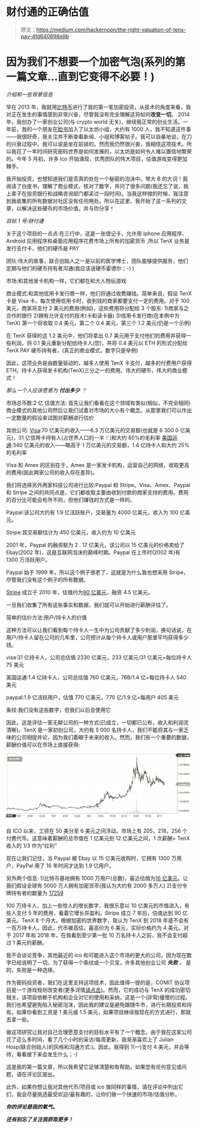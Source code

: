 # 财付通的正确估值

> 原文：<https://medium.com/hackernoon/the-right-valuation-of-tenx-pay-4fd640698e9b>

# 因为我们不想要一个加密气泡(系列的第一篇文章…直到它变得不必要！)

*介绍和一些背景信息*

早在 2013 年，我就用[比特币](https://hackernoon.com/tagged/bitcoin)进行了我的第一笔加密投资，从技术的角度来看，我对正在发生的事情感到非常兴奋，尽管我没有完全理解这将如何**改变一切**。
2014 年，我创办了一家创业公司(与 crypto world 无关)，继续我正常的创业生活。一年前，我的一个朋友在[脸书](https://hackernoon.com/tagged/facebook)加入了以太坊小组，大约有 1000 人，我不知道这件事——我很好奇，我关注并不断查看新闻、小组和博客帖子。我可以自豪地说，在刀的兴衰过程中，我可以说是坐在前排的。然而我仍然很兴奋，我相信这项技术。所以我花了一年时间研究密码世界是如何发展的，以太坊是如何令人难以置信地繁荣的。今年 5 月初，许多 ico 开始涌现，优秀团队的伟大项目，估值游戏变得更加棘手。

我开始投资，也想知道我们是否真的处在一个秘密的泡沫中。带大 B 的大词！我阅读了白皮书，理解了商业模式，核对了数字，并问了很多问题(我还忘了说，我上辈子在投资银行和战略咨询部门都呆过一段时间)。当我这样做的时候，我注意到我收集的所有数据对社区没有任何用处。所以在这里，我开始了这一系列的文章，以解决这些硬币的市场价值，并与你分享！

*目标 1 号:财付通*

关于这个项目的一点点:在三行中，这是一张借记卡，允许用 Iphone 应用程序、Android 应用程序和桌面应用程序花费市场上所有的加密货币
,所以 TenX 业务是发行支付卡，他们的硬币是 PAY

团队:伟大的故事，联合创始人之一是以前的医学博士，团队能够提供服务，他们定期与他们的硬币持有者沟通(我应该说硬币霍德尔；-) )

市场:和其他发卡机构一样，它们都在和大人物玩游戏

商业模式:和其他信用卡发行商一样，他们将通过收费赚钱。简单来说，假设 TenX 卡是 Visa 卡。每次使用信用卡时，收到钱的商家都要支付一定的费用。对于 100 美元，商家将支付 2 美元的费用(例如)，这些费用将分配给 3 个股东:
1)商家与之合作的银行
2)拥有允许支付的技术(卡和读卡器)
3)信用卡发行商(在本例中为 TenX)
第一个将收取 0.4 美元，第二个 0.4 美元，第三个 1.2 美元(仍是一个示例)

在 TenX 获得的这 1.2 美元中，他们将拿出 0.7 美元用于支付他们的费用并获得一些利润，将 0.1 美元重新分配给持卡人(您)，并将 0.4 美元以 ETH 的形式分配给 TenX PAY 硬币持有者。(真正的商业模式，数字只是举例)

因此，这项业务是由数量驱动的，越多人使用 TenX 卡支付，越多的付费用户获得 ETH。持卡人获得发卡机构(TenX)三分之一的费用。伟大的硬币，伟大的商业模式！

*那么一个人应该愿意为* ***付出多少*** *？*

市场总币数:2 亿
估值方法:
首先让我们看看在这个领域有类似(相似，不完全相同)商业模式的其他公司然后让我们试着对市场的大小有个概念。从那里我们可以作出一定数量的假设来试图对薪酬进行估价

其他公司:
[Visa](https://usa.visa.com/dam/VCOM/global/about-visa/documents/visa-facts-figures-jan-2017.pdf):70 亿美元的收入——6.3 万亿美元的交易额(也就是 6 300 0 亿美元)，31 亿信用卡持有人(占世界人口的一半！)和大约 80%的毛利率
[美国运通](https://fr.finance.yahoo.com/quote/AXP/financials?p=AXP):340 亿美元的收入——略高于 1 万亿美元的交易额，1.4 亿持卡人和大约 25%的毛利率

Visa 和 Amex 的区别在于，Amex 是一家发卡机构，运营自己的网络，收取更高的费用(因此两家公司的收入存在差异)。

我们将选择另外两家科技公司进行比较:Paypal 和 Stripe。Visa、Amex、Paypal 和 Stripe 之间的共同点是，它们都收取主要由收到付款的商家支持的费用。费用的百分比可能会有所不同，但他们赚钱的方式是一样的。

Paypal:该公司大约有 1.9 亿活跃账户，交易量为 4000 亿美元，收入为 100 亿美元。

Stripe:其交易额估计为 450 亿美元，收入约为 10 亿美元

2001 年，Paypal 的融资额为 2 . 17 亿美元，该公司以 15 亿美元的价格卖给了 Ebay(2002 年)，这是互联网泡沫的巅峰时期。Paypal 在上市时(2002 年)有 1300 万活跃用户。

Paypal 始于 1999 年，所以这个例子很老了，这就是为什么我也想采用 Stripe，尽管我们没有这个例子的所有数据。

[Stripe](https://www.crunchbase.com/organization/stripe#/entity) 成立于 2010 年，估值约为[90 亿美元](https://www.bloomberg.com/news/articles/2016-11-25/payments-startup-stripe-valued-at-9-billion-in-new-funding)，融资 4.5 亿美元。

一旦我们收集了所有这些事实和数据，我们就可以开始进行薪酬评估了。

简单的估价方法:用户/持卡人的价值

这种方法可以让我们看到每个持卡人一生中为公司贡献了多少利润，换句话说，在用户/持卡人留在公司的几年里，公司预计从每个持卡人或用户那里平均获得多少钱。

visa:31 亿持卡人，公司总估值 2330 亿美元，233 亿美元/31 亿美元=每位持卡人 75 美元

美国运通:1.4 亿持卡人，公司总估值 760 亿美元，76B/1.4 亿=每位持卡人 540 美元

paypal:1.9 亿活跃用户，估值 770 亿美元，770 亿/1.9 亿=每用户 405 美元

条纹:我们没有这些数字，但我们以后会使用它

因此，这是评估一家无聊公司的一种方式(已成立，一切都已公布，收入和利润流清晰)。TenX 是一家初创公司，大约有 5 000 名持卡人，我们不能将其与一家乏味的公司相提并论，因为我们着眼于未来的收入。然而，我们有一个重要的数据，薪酬价值可以在市场上直接获得:

![](img/b0ab9f3a42344d453c04c87e17ad8802.png)

自 ICO 以来，工资在 50 美分至 6 美元之间浮动。市场上有 205，218，256 个付费代币。这意味着薪酬的总市值在 1 亿美元到 12 亿美元之间，1 次薪酬= TenX 收入的 1/3 作为“红利”

现在让我们记住，当 Paypal 被 Ebay 以 15 亿美元收购时，它拥有 1300 万用户，PayPal 用了 16 年时间才达到 1.9 亿用户。

另外两个信息:
1)比特币基地拥有 1000 万用户(总数)，最近估值为[16 亿美元](https://techcrunch.com/2017/08/10/coinbase-raises-100m-at-a-1-6b-valuation-amid-explosive-growth/)。让我们假设全球有 5000 万人拥有加密货币(我认为大约有 2000 多万人)
2)支付令牌持有者的数量为 [17259](https://etherscan.io/token/TenXPay)

100 万持卡人，加上一些惊人的增长数字，我很乐意以 10 亿美元的市值进入，有些人支付 5 年的费用，看着它增长并盈利。Stripe 成立 7 年后，估值达到 90 亿美元。TenX 8 个月大。根据加密的世界数字，我认为 TenX 到 2018 年底不会有一百万持卡人。因此，代币被高估，最高价为 6 美元，实际价格约为 4 美元。对于 2017 年和 2018 年，在我看到至少第一批 10 万名持卡人之前，我不会支付超过 1 美元的薪酬。

我不会谈论竞争，其他最近的 ico 和可能进入这个市场的更大的公司，因为现在数字已经说明了一切。为了获得一个条纹或一个贝宝，许多其他创业公司 ***失败*** 。
是的，失败是一种选择。

作为密码投资者，我们在这里支持这项技术，因此值得一提的是，COMIT 协议项目是一个游戏规则改变者(更多详情[请点击](http://www.comit.network/doc/COMIT%20white%20paper%20v1.0.2.pdf))。然而，它的成功与 TenX 的成功密切相关。该项目依赖于机构和企业对它的使用和采纳，这是一个(非常)缓慢的过程。我们也希望避免陷入秘密泡沫，因此我的建议是避免跟随牛市，进行长期投资和持有。如果你看到工资是 1 美元或 1.5 美元，如果项目继续按现在的方式进行，那就去拿一些。

做这项研究让我对自己合理愿意支付的目标水平有了一个概念。由于我在这家公司花了这么多时间，看了几个小时的采访/每周更新，我渐渐喜欢上了 Julian Hosp(联合创始人)的风格和沟通方式:)。因此，我得到 1(一)支付 4 美元，并会等待，看看接下来会发生什么；-)

这是我的第一篇文章，所以我希望它足够清楚和有帮助。如果您有任何意见或问题，请在评论区提出。

此外，如果你想让我对其他代币/项目或 ico 做同样的事情，请在评论中列出它们，我会尽量挑选最受欢迎/最有趣的，让你们做一个快速的市场/估值分析。

***你的评论是我的氧气。***

***还有别忘了关注我获取更多！***